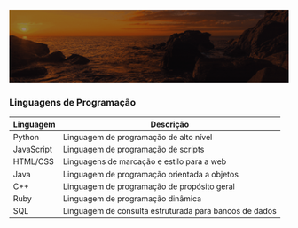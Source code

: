 ![Animação de Digitação](media/Cabeçalho.gif)

### Linguagens de Programação

| Linguagem       | Descrição                              |
| --------------- | -------------------------------------- |
| Python          | Linguagem de programação de alto nível |
| JavaScript      | Linguagem de programação de scripts    |
| HTML/CSS        | Linguagens de marcação e estilo para a web |
| Java            | Linguagem de programação orientada a objetos |
| C++             | Linguagem de programação de propósito geral |
| Ruby            | Linguagem de programação dinâmica      |
| SQL             | Linguagem de consulta estruturada para bancos de dados |
